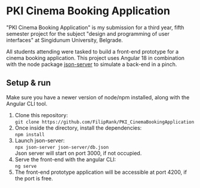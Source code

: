 # PKI Cinema Booking Application
"PKI Cinema Booking Application" is my submission for a third year, fifth semester project for the subject "design and programming of user interfaces" at Singidunum University, Belgrade. 

All students attending were tasked to build a front-end prototype for a cinema booking application. This project uses Angular 18 in combination with the node package [json-server](https://www.npmjs.com/package/json-server) to simulate a back-end in a pinch.


## Setup & run

Make sure you have a newer version of node/npm installed, along with the Angular CLI tool.

1. Clone this repository: <br>
```git clone https://github.com/FilipRank/PKI_CinemaBookingApplication```
2. Once inside the directory, install the dependencies: <br>
`npm install`
3. Launch json-server: <br>
`npx json-server json-server/db.json` <br>
Json server will start on port 3000, if not occupied.
4. Serve the front-end with the angular CLI: <br>
`ng serve`
5. The front-end prototype application will be accessible at port 4200, if the port is free.

